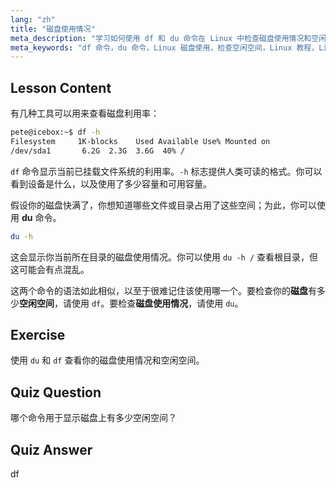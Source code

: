 ```yaml
---
lang: "zh"
title: "磁盘使用情况"
meta_description: "学习如何使用 df 和 du 命令在 Linux 中检查磁盘使用情况和空闲空间。了解它们的区别以及何时使用。Linux 磁盘管理教程。"
meta_keywords: "df 命令，du 命令，Linux 磁盘使用，检查空闲空间，Linux 教程，Linux 初学者，磁盘管理，Linux 指南"
---
```


## Lesson Content

有几种工具可以用来查看磁盘利用率：

```bash
pete@icebox:~$ df -h
Filesystem     1K-blocks    Used Available Use% Mounted on
/dev/sda1       6.2G  2.3G  3.6G  40% /
```

`df` 命令显示当前已挂载文件系统的利用率。`-h` 标志提供人类可读的格式。你可以看到设备是什么，以及使用了多少容量和可用容量。

假设你的磁盘快满了，你想知道哪些文件或目录占用了这些空间；为此，你可以使用 **du** 命令。

```bash
du -h
```

这会显示你当前所在目录的磁盘使用情况。你可以使用 `du -h /` 查看根目录，但这可能会有点混乱。

这两个命令的语法如此相似，以至于很难记住该使用哪一个。要检查你的**磁盘**有多少**空闲空间**，请使用 `df`。要检查**磁盘使用情况**，请使用 `du`。

## Exercise

使用 `du` 和 `df` 查看你的磁盘使用情况和空闲空间。

## Quiz Question

哪个命令用于显示磁盘上有多少空闲空间？

## Quiz Answer

df
